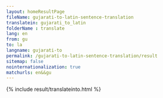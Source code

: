 ```yaml
---
layout: homeResultPage
fileName: gujarati-to-latin-sentence-translation
translatein: gujarati_to_latin
folderName : translate
lang: en
from: gu
to: la
langname: gujarati-to
permalink: /gujarati-to-latin-sentence-translation/result
sitemap: false
nointernationalization: true
matchurls: en&&gu
---
```

{% include result/translateinto.html %}

<script src="/js/result/translation.js" data-foldername="{{page.folderName}}" data-lang="{{page.lang}}"></script>
